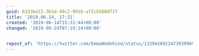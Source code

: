 ```yaml
---
guid: 6333be22-361d-49c2-9918-af2cb508d71f
title: '2019.06.14, 17:31'
created: '2019-06-14T15:31:44+00:00'
changed: '2019-09-24T07:19:24+00:00'


repost_of: 'https://twitter.com/EmmaWedekind/status/1139416912473939969?s=19'
---
```


